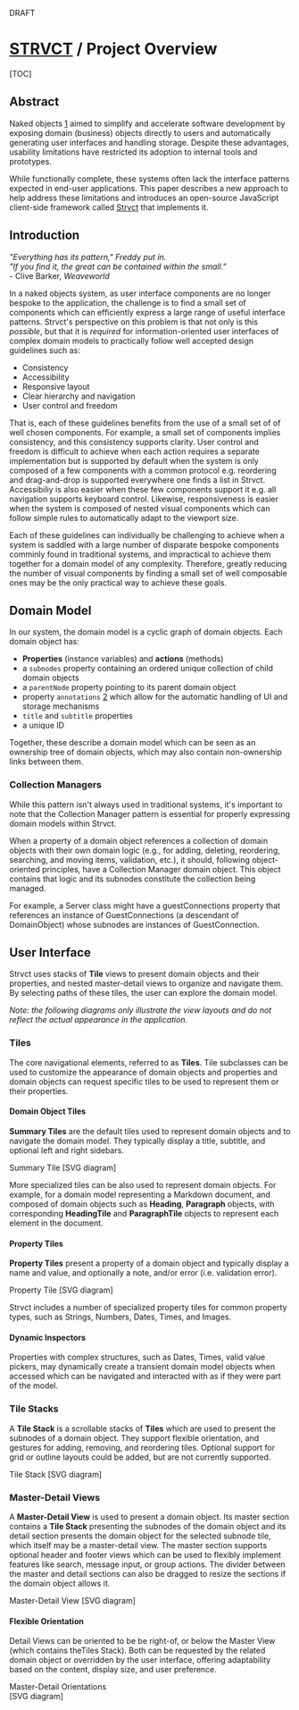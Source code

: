 <draft>DRAFT</draft>

<top>

# <a href="../index.html">STRVCT</a> / Project Overview

<!--
# <div style="font-size: 0.5em; text-transform: none;"> / Project Overview </div>
-->

[TOC]

</top>

## Abstract

Naked objects [1] aimed to simplify and accelerate software development by exposing domain (business) objects directly to users and automatically generating user interfaces and handling storage. Despite these advantages, usability limitations have restricted its adoption to internal tools and prototypes.

While functionally complete, these systems often lack the interface patterns expected in end-user applications. This paper describes a new approach to help address these limitations and introduces an open-source JavaScript client-side framework called [Strvct](https://github.com/stevedekorte/strvct.net) that implements it.

## Introduction

<div class="no-markdown">

<div class="epigraph">
<i>"Everything has its pattern," Freddy put in.<br>
"If you find it, the great can be contained within the small."</i><br>
- Clive Barker, <i>Weaveworld</i>

</div>
</div>

In a naked objects system, as user interface components are no longer bespoke to the application, the challenge is to find a small set of components which can efficiently express a large range of useful interface patterns. Strvct's perspective on this problem is that not only is this _possible_, but that it is _required_ for information-oriented user interfaces of complex domain models to practically follow well accepted design guidelines such as:

- Consistency
- Accessibility
- Responsive layout
- Clear hierarchy and navigation
- User control and freedom

<!--
- Aesthetic and minimalist design

- Flexibility and efficiency of use
- Help users recognize, diagnose, and recover from errors
- Recognition rather than recall
- Visibility of system status
  -->

That is, each of these guidelines benefits from the use of a small set of of well chosen components. For example, a small set of components implies consistency, and this consistency supports clarity. User control and freedom is difficult to achieve when each action requires a separate implementation but is supported by default when the system is only composed of a few components with a common protocol e.g. reordering and drag-and-drop is supported everywhere one finds a list in Strvct. Accessibiliy is also easier when these few components support it e.g. all navigation supports keyboard control. Likewise, responsiveness is easier when the system is composed of nested visual components which can follow simple rules to automatically adapt to the viewport size.

Each of these guidelines can individually be challenging to achieve when a system is saddled with a large number of disparate bespoke components comminly found in traditional systems, and impractical to achieve them together for a domain model of any complexity. Therefore, greatly reducing the number of visual components by finding a small set of well composable ones may be the only practical way to achieve these goals.

## Domain Model

In our system, the domain model is a cyclic graph of domain objects.
Each domain object has:

- **Properties** (instance variables) and **actions** (methods)
- a `subnodes` property containing an ordered unique collection of child domain objects
- a `parentNode` property pointing to its parent domain object
- property `annotations` [2] which allow for the automatic handling of UI and storage mechanisms
- `title` and `subtitle` properties
- a unique ID

Together, these describe a domain model which can be seen as an ownership tree of domain objects, which may also contain non-ownership links between them.

<!--
The parentNode property expresses ownership of child nodes and is used for the chaining of certain notifications.
-->

### Collection Managers

While this pattern isn't always used in traditional systems, it's important to note that the Collection Manager pattern is essential for properly expressing domain models within Strvct.

When a property of a domain object references a collection of domain objects with their own domain logic (e.g., for adding, deleting, reordering, searching, and moving items, validation, etc.), it should, following object-oriented principles, have a Collection Manager domain object. This object contains that logic and its subnodes constitute the collection being managed.

For example, a Server class might have a guestConnections property that references an instance of GuestConnections (a descendant of DomainObject) whose subnodes are instances of GuestConnection.

## User Interface

Strvct uses stacks of **Tile** views to present domain objects and their properties, and nested master-detail views to organize and navigate them. By selecting paths of these tiles, the user can explore the domain model.

<!--
Noteably, due to the uniformity of the system, advanced operations like re-ordering, and drag-and-drop work are supported throughout the system without any developer effort beyond setting an annotation in the relevent domain object that these operations are permitting and with which types.
-->

<i>Note: the following diagrams only illustrate the view layouts and do not reflect the actual appearance in the application.</i>

### Tiles

The core navigational elements, referred to as **Tiles**. Tile subclasses can be used to customize the appearance of domain objects and properties and domain objects can request specific tiles to be used to represent them or their properties.

#### Domain Object Tiles

**Summary Tiles** are the default tiles used to represent domain objects and to navigate the domain model. They typically display a title, subtitle, and optional left and right sidebars.

<diagram>
Summary Tile
<object type="image/svg+xml" data="diagrams/svg/summary-tile.svg" style="width: 100%; height: auto;">[SVG diagram]</object>
</diagram>

More specialized tiles can be also used to represent domain objects. For example, for a domain model representing a Markdown document, and composed of domain objects such as **Heading**, **Paragraph** objects, with corresponding **HeadingTile** and **ParagraphTile** objects to represent each element in the document.

#### Property Tiles

**Property Tiles** present a property of a domain object and typically display a name and value, and optionally a note, and/or error (i.e. validation error).

<diagram>
Property Tile
<object type="image/svg+xml" data="diagrams/svg/property-tile.svg" style="width: 100%; height: auto;">[SVG diagram]</object>
</diagram>

Strvct includes a number of specialized property tiles for common property types, such as Strings, Numbers, Dates, Times, and Images.

#### Dynamic Inspectors

Properties with complex structures, such as Dates, Times, valid value pickers, may dynamically create a transient domain model objects when accessed which can be navigated and interacted with as if they were part of the model.

<!--
### Summary Customization

A notable feature of the Tiles is their ability to generate summaries that reflect deeper levels of the hierarchy. This is controlled by annotations on the Tiles' slots, which dictate whether or not sub-item summaries should be included. This provides a powerful way to condense information, giving users a quick overview of nested structures without requiring deep navigation.
-->

### Tile Stacks

A **Tile Stack** is a scrollable stacks of **Tiles** which are used to present the subnodes of a domain object. They support flexible orientation, and gestures for adding, removing, and reordering tiles. Optional support for grid or outline layouts could be added, but are not currently supported.

<diagram>
Tile Stack
<object type="image/svg+xml" data="diagrams/svg/tiles.svg" style="width: 100%; height: auto;">[SVG diagram]</object>
</diagram>

### Master-Detail Views

A **Master-Detail View** is used to present a domain object. Its master section contains a **Tile Stack** presenting the subnodes of the domain object and its detail section presents the domain object for the selected subnode tile, which itself may be a master-detail view. The master section supports optional header and footer views which can be used to flexibly implement features like search, message input, or group actions. The divider between the master and detail sections can also be dragged to resize the sections if the domain object allows it.

<diagram>
Master-Detail View
<object type="image/svg+xml" data="diagrams/svg/master-detail.svg" style="width: 100%; height: auto;">[SVG diagram]</object>
</diagram>

#### Flexible Orientation

Detail Views can be oriented to be be right-of, or below the Master View (which contains theTiles Stack). Both can be requested by the related domain object or overridden by the user interface, offering adaptability based on the content, display size, and user preference.

<diagram style="position: relative;
  width: 100%;
  overflow: hidden; 
  border: 0px solid white;
  margin: 0em auto;
  box-sizing: border-box;
   ">
Master-Detail Orientations
<object type="image/svg+xml" data="diagrams/svg/orientations.svg" style="  display: inline-block;
  width: 100%;
  height: 100%;
  box-sizing: border-box;
  top: 0;
  left: 0;">[SVG diagram]</object>
</diagram>

#### Nesting

Nesting of master-detail views with flexible orientations allows for navigation structures which fit many common application design patterns.

<diagram>
  <div style="display: inline-block; height: fit-content; width: 30%; max-width: 100%;">
  Vertical<br>
  <object type="image/svg+xml" data="diagrams/svg/vertical-hierarchical-miller-columns.svg">[SVG diagram]</object>
  </div>
  <div style="display: inline-block; height: fit-content; width: 30%; max-width: 100%;">
  Horizontal<br>
  <object type="image/svg+xml" data="diagrams/svg/horizontal-hierarchical-miller-columns.svg">[SVG diagram]</object>
  </div>
  <div style="display: inline-block; height: fit-content; width: 30%; max-width: 100%;">
  Hybrid<br>
  <object type="image/svg+xml" data="diagrams/svg/hybrid-hierarchical-miller-columns.svg">[SVG diagram]</object>
  </div>
</diagram>

#### Auto Collapsing and Expanding

Chains of Master-Detail views automatically collapse/expand their tile views until there is space for the remaining master-details views. This allows for responsive and efficient use of display space across a wide range of viewport sizes.

#### Navigation Path

The navigation system employs visual cues to guide users along the selected path. Tiles that form part of the chosen route are highlighted, making the path easy to follow. To further enhance navigation, the active/focused tile - which represents the most recently selected location - is distinguished with a unique highlight. This differentiation allows users to quickly identify their current position within the overall navigation sequence. These highlights and other visual attributes are customizable via themes.

### Synchronization

Views often have references to domain objects they are presenting but domain objects never have references to views. Instead they post notifications to communicate with listeners, such as views. Views automatically observe the domain objects they present.

#### Model to UI

Mutations on domain object properties annotated to be synchronized will automatically post change notifications when mutated. These notifications are coalesced and sent at the end of the event loop. Views in the UI may listen for these and update themselves accordingly.

#### UI to Model

Properties of views can be annotated to be synchronized. On mutations, they will queue the view to sync to the domain object at the end of the event loop.

#### Notification System

The notification system has mechanisms to monitor for potential infinite synchronization loops in order to halt them and present the developer with a report to identify their source. Observation objects use weak references for both the sender and observer in order to prevent them from preventing garbage collection. Observing objects automatically register their observations as needed, and unregister when they shut down.

## Storage

### Annotations

Domain objects have a property which determines whether the object persisted, as well as property annotations which determine which properties are persisted. Using this information, the system automatically manages persistence. <!-- Each domain object is stored as an individual JSON record. Storage is done of the client side using IndexedDB.-->

<!--
### Native Collections

Native JavaScript collections (of Array, ArrayBuffer, Map, Object, Set, and TypedArray) referenced by domain object persistent properties are also automatically persisted in their own records.

### Local Storage

Persistent domain objects are stored client side in IndexedDB in a single Object Store of records whose keys are the domain object unique ID and values are the domain objects JSON records. The only index is on the unique ID.
-->

### Transactions

Mutations on persistent properties will automatically queue the affected domain object for storage. Objects in this queue are bundled into a transaction committed at the end of the same event loop in which the mutation occurs.

### Garbage Collection

Automatic garbage collection of the stored object graph occurs on startup, or when requested. Only objects reachable from the root domain object remain after garbage collection.

### Native Collections

Native JavaScript collections (Array, ArrayBuffer, Map, Object, Set, and TypedArray) referenced by persistent properties of domain objects are also automatically persisted in their own records.

[1]: http://downloads.nakedobjects.net/resources/Pawson%20thesis.pdf "Pawson, R., & Matthews, R. (2000). Naked Objects (Technical Report)"
[2]: https://bluishcoder.co.nz/self/transporter.pdf "David Ungar. (OOPSLA 1995). Annotating Objects for Transport to Other Worlds. In Proceedings of the Tenth Annual Conference on Object-Oriented Programming Systems, Languages, and Applications (OOPSLA '95). Austin, TX, USA. ACM Press."
